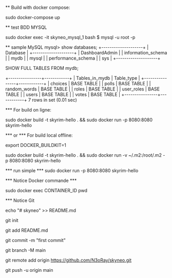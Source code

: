 

** Build with docker compose:

sudo docker-compose up

** test BDD MYSQL

sudo docker exec -it skyneo_mysql_1 bash
$ mysql -u root -p

** sample MySQL
mysql> show databases;
+--------------------+
| Database           |
+--------------------+
| DashboardAdmin     |
| information_schema |
| mydb               |
| mysql              |
| performance_schema |
| sys                |
+--------------------+

SHOW FULL TABLES FROM mydb;

+----------------+------------+
| Tables_in_mydb | Table_type |
+----------------+------------+
| choices        | BASE TABLE |
| polls          | BASE TABLE |
| random_words   | BASE TABLE |
| roles          | BASE TABLE |
| user_roles     | BASE TABLE |
| users          | BASE TABLE |
| votes          | BASE TABLE |
+----------------+------------+
7 rows in set (0.01 sec)



*** For build on ligne:

sudo docker build -t skyrim-hello . && sudo docker run -p 8080:8080 skyrim-hello

*** or
*** For build local offline:

export DOCKER_BUILDKIT=1

sudo docker build -t skyrim-hello . && sudo docker run -v ~/.m2:/root/.m2 -p 8080:8080 skyrim-hello

*** run simple ***
sudo docker run -p 8080:8080 skyrim-hello

*** Notice Docker commande ***

sudo docker exec CONTAINER_ID pwd

*** Notice Git

echo "# skyneo" >> README.md

git init

git add README.md

git commit -m "first commit"

git branch -M main

git remote add origin https://github.com/N3oRay/skyneo.git

git push -u origin main
